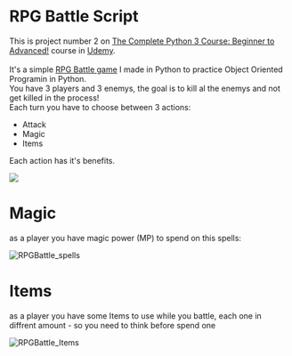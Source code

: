 # RPG Battle Script

This is project number 2 on [The Complete Python 3 Course: Beginner to Advanced!](https://www.udemy.com/course/python-complete/) course in [Udemy](https://www.udemy.com/).<br/>
<br/>
It's a simple [RPG Battle game](https://en.wikipedia.org/wiki/Role-playing_game)  I made in Python to practice Object Oriented Programin in Python. <br/>
You have 3 players and 3 enemys, the goal is to kill al the enemys and not get killed in the process!<br/>
Each turn you have to choose between 3 actions:
- Attack
- Magic
- Items<br/>

Each action has it's benefits. <br/>

![](https://user-images.githubusercontent.com/92790326/151685522-28e7369e-a603-475d-afe7-4cbd3253b11f.png)

# Magic
as a player you have magic power (MP) to spend on this spells: 

![RPGBattle_spells](https://user-images.githubusercontent.com/92790326/151685816-1b706900-9839-4788-aba9-77aa4873786d.png)

# Items
as a player you have some Items to use while you battle, each one in diffrent amount - so you need to think before spend one

![RPGBattle_Items](https://user-images.githubusercontent.com/92790326/151685832-dd62f46b-ba08-4975-9509-5b0c95084d64.png)
